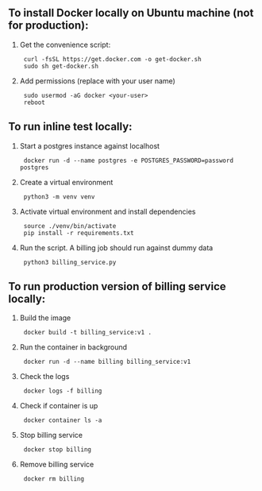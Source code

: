 ## To install Docker locally on Ubuntu machine (not for production):
    
1. Get the convenience script:

        curl -fsSL https://get.docker.com -o get-docker.sh
        sudo sh get-docker.sh
2. Add permissions (replace <your-user> with your user name)

        sudo usermod -aG docker <your-user>
        reboot


## To run inline test locally:

1. Start a postgres instance against localhost

        docker run -d --name postgres -e POSTGRES_PASSWORD=password postgres
2. Create a virtual environment

        python3 -m venv venv
3. Activate virtual environment and install dependencies

        source ./venv/bin/activate
        pip install -r requirements.txt
4. Run the script. A billing job should run against dummy data

        python3 billing_service.py


## To run production version of billing service locally:

1. Build the image

        docker build -t billing_service:v1 .
2. Run the container in background

        docker run -d --name billing billing_service:v1
3. Check the logs

        docker logs -f billing 
4. Check if container is up

        docker container ls -a
5. Stop billing service

        docker stop billing
6. Remove billing service

        docker rm billing

